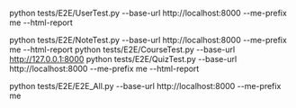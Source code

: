 python tests/E2E/UserTest.py --base-url http://localhost:8000 --me-prefix me --html-report

python tests/E2E/NoteTest.py --base-url http://localhost:8000 --me-prefix me --html-report
python tests/E2E/CourseTest.py --base-url http://127.0.0.1:8000
python tests/E2E/QuizTest.py --base-url http://localhost:8000 --me-prefix me --html-report

python tests/E2E/E2E_All.py --base-url http://localhost:8000 --me-prefix me
